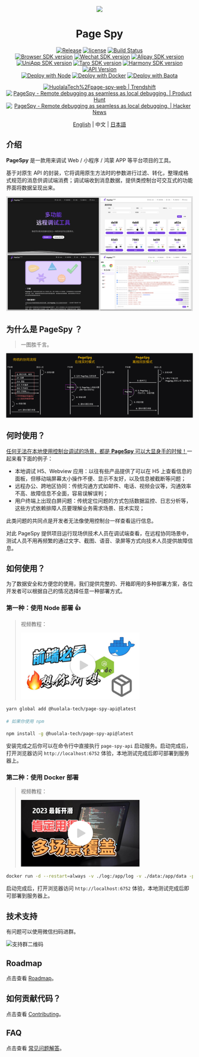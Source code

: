[page-spy]: https://github.com/HuolalaTech/page-spy.git 'page-spy'
[license-img]: https://img.shields.io/github/license/HuolalaTech/page-spy-web?label=License
[license-url]: https://github.com/HuolalaTech/page-spy-web/blob/main/LICENSE
[release-img]: https://img.shields.io/github/package-json/v/HuolalaTech/page-spy-web/release?label=Release
[release-url]: https://github.com/HuolalaTech/page-spy-web/blob/release/package.json
[download-img]: https://img.shields.io/npm/dw/%40huolala-tech/page-spy-api
[download-url]: https://www.npmjs.com/package/@huolala-tech/page-spy-api
[browser-ver-img]: https://img.shields.io/npm/v/@huolala-tech/page-spy-browser?label=Browser&color=orange
[browser-ver-url]: https://npmjs.com/package/@huolala-tech/page-spy-browser
[uniapp-ver-img]: https://img.shields.io/npm/v/@huolala-tech/page-spy-uniapp?label=UniApp&color=green
[uniapp-ver-url]: https://npmjs.com/package/@huolala-tech/page-spy-uniapp
[wechat-ver-img]: https://img.shields.io/npm/v/@huolala-tech/page-spy-wechat?label=Wechat&color=green
[wechat-ver-url]: https://npmjs.com/package/@huolala-tech/page-spy-wechat
[alipay-ver-img]: https://img.shields.io/npm/v/@huolala-tech/page-spy-alipay?label=Alipay&color=blue
[alipay-ver-url]: https://npmjs.com/package/@huolala-tech/page-spy-alipay
[taro-ver-img]: https://img.shields.io/npm/v/@huolala-tech/page-spy-taro?label=Taro&color=blue
[taro-ver-url]: https://npmjs.com/package/@huolala-tech/page-spy-taro
[harmony-ver-img]: https://harmony.blucas.me/badge/version/@huolala/page-spy-harmony?label=Harmony&color=black
[harmony-ver-url]: https://ohpm.openharmony.cn/#/cn/detail/@huolala%2Fpage-spy-harmony
[sdk-build-img]: https://img.shields.io/github/actions/workflow/status/HuolalaTech/page-spy/coveralls.yml?logo=github&label=build
[sdk-build-url]: https://github.com/HuolalaTech/page-spy/actions/workflows/coveralls.yml
[sdk-coveralls-img]: https://img.shields.io/coverallsCoverage/github/HuolalaTech/page-spy?label=coverage&logo=coveralls
[sdk-coveralls-url]: https://coveralls.io/github/HuolalaTech/page-spy?branch=main
[api-ver-img]: https://img.shields.io/github/v/tag/HuolalaTech/page-spy-api?label=API
[api-ver-url]: https://github.com/HuolalaTech/page-spy-api/tags
[api-go-img]: https://img.shields.io/github/go-mod/go-version/HuolalaTech/page-spy-api?label=go
[api-go-url]: https://github.com/HuolalaTech/page-spy-api/blob/master/go.mod
[node-deploy]: https://img.shields.io/badge/Node_Deploy-Install-CB3937
[node-deploy-url]: https://pagespy.org/#/docs/deploy-with-node
[docker-deploy]: https://img.shields.io/badge/Docker_Deploy-Install-1E63ED
[docker-deploy-url]: https://pagespy.org/#/docs/deploy-with-docker
[bt-deploy]: https://img.shields.io/badge/BT_Deploy-Install-20a53a
[bt-deploy-url]: https://pagespy.org/#/docs/deploy-with-baota

<div align="center">
  <img src="./logo.svg" height="100" />

  <h1>Page Spy</h1>

[![Release][release-img]][release-url]
[![license][license-img]][license-url]
[![Build Status][sdk-build-img]][sdk-build-url] <br />
[![Browser SDK version][browser-ver-img]][browser-ver-url]
[![Wechat SDK version][wechat-ver-img]][wechat-ver-url]
[![Alipay SDK version][alipay-ver-img]][alipay-ver-url]
[![UniApp SDK version][uniapp-ver-img]][uniapp-ver-url]
[![Taro SDK version][taro-ver-img]][taro-ver-url]
[![Harmony SDK version][harmony-ver-img]][harmony-ver-url]
[![API Version][api-ver-img]][api-ver-url] <br />
[![Deploy with Node][node-deploy]][node-deploy-url]
[![Deploy with Docker][docker-deploy]][docker-deploy-url]
[![Deploy with Baota][bt-deploy]][bt-deploy-url]

<a href="https://trendshift.io/repositories/5407" target="_blank"><img src="https://trendshift.io/api/badge/repositories/5407" alt="HuolalaTech%2Fpage-spy-web | Trendshift" height="40"/></a>
<a href="https://www.producthunt.com/posts/pagespy?utm_source=badge-featured&utm_medium=badge&utm_souce=badge-pagespy" target="_blank"><img src="https://api.producthunt.com/widgets/embed-image/v1/featured.svg?post_id=429852&theme=light" alt="PageSpy - Remote&#0032;debugging&#0032;as&#0032;seamless&#0032;as&#0032;local&#0032;debugging&#0046; | Product Hunt" height="40" /></a>
<a href="https://news.ycombinator.com/item?id=38679798" target="_blank"><img src="https://hackernews-badge.vercel.app/api?id=38679798" alt="PageSpy - Remote&#0032;debugging&#0032;as&#0032;seamless&#0032;as&#0032;local&#0032;debugging&#0046; | Hacker News" height="40" /></a>

[English](./README.md) | 中文 | [日本語](./README_JA.md)

</div>

## 介绍

**PageSpy** 是一款用来调试 Web / 小程序 / 鸿蒙 APP 等平台项目的工具。

基于对原生 API 的封装，它将调用原生方法时的参数进行过滤、转化，整理成格式规范的消息供调试端消费；调试端收到消息数据，提供类控制台可交互式的功能界面将数据呈现出来。

![主页](./.github/assets/dashboard.png)

## 为什么是 PageSpy ？

> 一图胜千言。

![Why is PageSpy](./.github/assets/why-is-pagespy-zh.png)

## 何时使用？

<u>任何无法在本地使用控制台调试的场景，都是 **PageSpy** 可以大显身手的时候！</u>一起来看下面的例子：

- 本地调试 H5、Webview 应用：以往有些产品提供了可以在 H5 上查看信息的面板，但移动端屏幕太小操作不便、显示不友好，以及信息被截断等问题；
- 远程办公、跨地区协同：传统沟通方式如邮件、电话、视频会议等，沟通效率不高、故障信息不全面，容易误解误判；
- 用户终端上出现白屏问题：传统定位问题的方式包括数据监控、日志分析等，这些方式依赖排障人员要理解业务需求场景、技术实现；

此类问题的共同点是开发者无法像使用控制台一样查看运行信息。

对此 PageSpy 提供项目运行现场供技术人员在调试端查看，在远程协同场景中，测试人员不用再频繁的通过文字、截图、语音、录屏等方式向技术人员提供故障信息。

## 如何使用？

为了数据安全和方便您的使用，我们提供完整的、开箱即用的多种部署方案，各位开发者可以根据自己的情况选择任意一种部署方式。

### 第一种：使用 Node 部署 👍

> 视频教程：
>
> <a href="https://www.bilibili.com/video/BV1oM4y1p7Le" target="_blank"><img src="./.github/assets/video-node-zh.jpg" width="320" /></a>

```bash
yarn global add @huolala-tech/page-spy-api@latest

# 如果你使用 npm

npm install -g @huolala-tech/page-spy-api@latest
```

安装完成之后你可以在命令行中直接执行 `page-spy-api` 启动服务。启动完成后，打开浏览器访问 `http://localhost:6752` 体验，本地测试完成后即可部署到服务器上。

### 第二种：使用 Docker 部署

> 视频教程：
>
> <a href="https://www.bilibili.com/video/BV1Ph4y1y78R" target="_blank"><img src="./.github/assets/video-docker-zh.jpg" width="320" /></a>

```bash
docker run -d --restart=always -v ./log:/app/log -v ./data:/app/data -p 6752:6752 --name="pageSpy" ghcr.io/huolalatech/page-spy-web:latest
```

启动完成后，打开浏览器访问 `http://localhost:6752` 体验，本地测试完成后即可部署到服务器上。

## 技术支持

有问题可以使用微信扫码进群。

<div style="display: flex; gap: 8px; flex-wrap: nowrap; overflow: auto">
  <img src="https://public-assets-v.huolala.cn/images/page-spy-wechat-group.svg" alt="支持群二维码" width="180" />
</div>

## Roadmap

点击查看 [Roadmap](https://github.com/orgs/HuolalaTech/projects/1)。

## 如何贡献代码？

点击查看 [Contributing](./CONTRIBUTING_ZH.md)。

## FAQ

点击查看 [常见问题解答](https://www.pagespy.org/#/docs/faq)。
